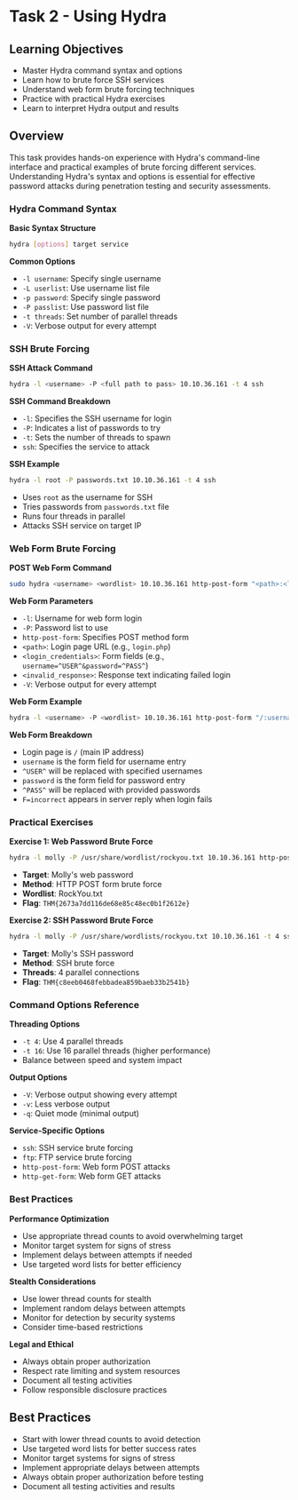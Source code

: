 # Task 2 - Using Hydra

## Learning Objectives
- Master Hydra command syntax and options
- Learn how to brute force SSH services
- Understand web form brute forcing techniques
- Practice with practical Hydra exercises
- Learn to interpret Hydra output and results

## Overview
This task provides hands-on experience with Hydra's command-line interface and practical examples of brute forcing different services. Understanding Hydra's syntax and options is essential for effective password attacks during penetration testing and security assessments.

### Hydra Command Syntax

**Basic Syntax Structure**
```bash
hydra [options] target service
```

**Common Options**
- `-l username`: Specify single username
- `-L userlist`: Use username list file
- `-p password`: Specify single password
- `-P passlist`: Use password list file
- `-t threads`: Set number of parallel threads
- `-V`: Verbose output for every attempt

### SSH Brute Forcing

**SSH Attack Command**
```bash
hydra -l <username> -P <full path to pass> 10.10.36.161 -t 4 ssh
```

**SSH Command Breakdown**
- `-l`: Specifies the SSH username for login
- `-P`: Indicates a list of passwords to try
- `-t`: Sets the number of threads to spawn
- `ssh`: Specifies the service to attack

**SSH Example**
```bash
hydra -l root -P passwords.txt 10.10.36.161 -t 4 ssh
```
- Uses `root` as the username for SSH
- Tries passwords from `passwords.txt` file
- Runs four threads in parallel
- Attacks SSH service on target IP

### Web Form Brute Forcing

**POST Web Form Command**
```bash
sudo hydra <username> <wordlist> 10.10.36.161 http-post-form "<path>:<login_credentials>:<invalid_response>"
```

**Web Form Parameters**
- `-l`: Username for web form login
- `-P`: Password list to use
- `http-post-form`: Specifies POST method form
- `<path>`: Login page URL (e.g., `login.php`)
- `<login_credentials>`: Form fields (e.g., `username=^USER^&password=^PASS^`)
- `<invalid_response>`: Response text indicating failed login
- `-V`: Verbose output for every attempt

**Web Form Example**
```bash
hydra -l <username> -P <wordlist> 10.10.36.161 http-post-form "/:username=^USER^&password=^PASS^:F=incorrect" -V
```

**Web Form Breakdown**
- Login page is `/` (main IP address)
- `username` is the form field for username entry
- `^USER^` will be replaced with specified usernames
- `password` is the form field for password entry
- `^PASS^` will be replaced with provided passwords
- `F=incorrect` appears in server reply when login fails

### Practical Exercises

**Exercise 1: Web Password Brute Force**
```bash
hydra -l molly -P /usr/share/wordlist/rockyou.txt 10.10.36.161 http-post-form "/login:username=^USR^&password=^PASS^:F=incorrect" -v
```
- **Target**: Molly's web password
- **Method**: HTTP POST form brute force
- **Wordlist**: RockYou.txt
- **Flag**: `THM{2673a7dd116de68e85c48ec0b1f2612e}`

**Exercise 2: SSH Password Brute Force**
```bash
hydra -l molly -P /usr/share/wordlists/rockyou.txt 10.10.36.161 -t 4 ssh
```
- **Target**: Molly's SSH password
- **Method**: SSH brute force
- **Threads**: 4 parallel connections
- **Flag**: `THM{c8eeb0468febbadea859baeb33b2541b}`

### Command Options Reference

**Threading Options**
- `-t 4`: Use 4 parallel threads
- `-t 16`: Use 16 parallel threads (higher performance)
- Balance between speed and system impact

**Output Options**
- `-V`: Verbose output showing every attempt
- `-v`: Less verbose output
- `-q`: Quiet mode (minimal output)

**Service-Specific Options**
- `ssh`: SSH service brute forcing
- `ftp`: FTP service brute forcing
- `http-post-form`: Web form POST attacks
- `http-get-form`: Web form GET attacks

### Best Practices

**Performance Optimization**
- Use appropriate thread counts to avoid overwhelming target
- Monitor target system for signs of stress
- Implement delays between attempts if needed
- Use targeted word lists for better efficiency

**Stealth Considerations**
- Use lower thread counts for stealth
- Implement random delays between attempts
- Monitor for detection by security systems
- Consider time-based restrictions

**Legal and Ethical**
- Always obtain proper authorization
- Respect rate limiting and system resources
- Document all testing activities
- Follow responsible disclosure practices

## Best Practices
- Start with lower thread counts to avoid detection
- Use targeted word lists for better success rates
- Monitor target systems for signs of stress
- Implement appropriate delays between attempts
- Always obtain proper authorization before testing
- Document all testing activities and results